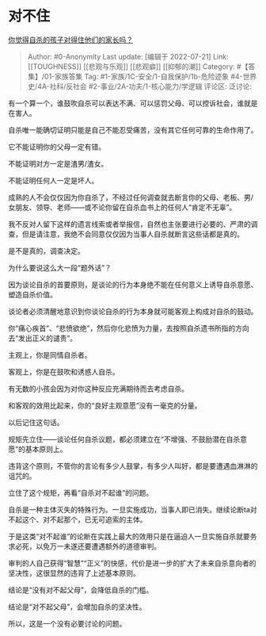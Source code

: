 # 对不住
[你觉得自杀的孩子对得住他们的家长吗？](https://www.zhihu.com/question/517902903/answer/2584809942)

> Author: #0-Anonymity
> Last update: [编辑于 2022-07-21]
> Link: [[TOUGHNESS]] [[悲观与乐观]] [[悲观癖]] [[抑郁的潮]]
> Category: #【答集】/01-家族答集
> Tag: #1-家族/1C-安全/1-自我保护/1b-危险迹象 #4-世界史/4A-社科/反社会 #2-事业/2A-功夫/1-核心能力/学逻辑
> 评论区:
> 泛讨论:

有一个算一个，谁鼓吹自杀可以表达不满、可以惩罚父母、可以控诉社会，谁就是在害人。

自杀唯一能确切证明只能是自己不能忍受痛苦，没有其它任何可靠的生命作用了。

它不能证明你的父母一定有错。

不能证明对方一定是渣男/渣女。

不能证明任何人一定是坏人。

成熟的人不会仅仅因为你自杀了，不经过任何调查就去断言你的父母、老板、男/女朋友、领导、老师——或不论你留在自杀血书上的任何人“肯定不无辜”。

我不反对人留下这样的遗言线索或者举报信，自然也主张要进行必要的、严肃的调查，但是请注意，我绝不会同意仅仅因为当事人自杀就断言这些话都是真的。

是不是真的，调查决定。

为什么要说这么大一段“题外话”？

因为谈论自杀的首要原则，是谈论的行为本身绝不能在任何意义上诱导自杀意愿、塑造自杀价值。

谈论者必须清醒地意识到你谈论自杀的行为本身就可能客观上构成对自杀的鼓动。

你“痛心疾首”、“悲愤欲绝”，然后你化悲愤为力量，去按照自杀遗书所指的方向去“发出正义的谴责”。

主观上，你是同情自杀者。

客观上，你是在鼓吹和诱惑人自杀。

有无数的小孩会因为对你这种反应充满期待而去考虑自杀。

和客观的效用比起来，你的“良好主观意愿”没有一毫克的分量。

以后记住这句话。

规矩先立住——谈论任何自杀议题，都必须建立在“不增强、不鼓励潜在自杀意愿”的基本原则上。

违背这个原则，不管你的言论有多少人鼓掌，有多少人叫好，都是要遭遇血淋淋的诅咒的。

立住了这个规矩，再看“自杀对不起谁”的问题。

自杀是一种主体灭失的特殊行为。一旦实施成功，当事人即已消失。继续论断ta对不起这个、对不起那个，已无可追索的主体。

于是这类“对不起谁”的论断在实践上最大的效用只是在逼迫人一旦实施自杀就要务求必死，以免万一未遂还要遭遇额外的道德审判。

审判的人自己获得“智慧”“正义”的快感，代价是进一步的扩大了未来自杀意向者的坚决性，这很显然的违背了上述基本原则。

结论是“没有对不起父母”，会降低自杀的门槛。

结论是“对不起父母”，会增加自杀的坚决性。

所以，这是一个没有必要讨论的问题。

